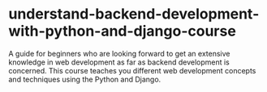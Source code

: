# understand-backend-development-with-python-and-django-course
A guide for beginners who are looking forward to get an extensive knowledge in web development as far as backend development is concerned. This course teaches you different web development concepts and techniques using the Python and Django. 
